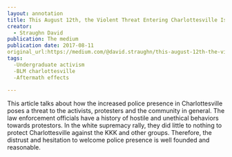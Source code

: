 ```yaml
---
layout: annotation
title: This August 12th, the Violent Threat Entering Charlottesville Is the Militarized Police
creator:
  - Straughn David
publication: The medium
publication date: 2017-08-11
original_url:https://medium.com/@david.straughn/this-august-12th-the-violent-threat-entering-charlottesville-is-the-militarized-police-a76af9e60cbf 
tags:
  -Undergraduate activism
  -BLM charlottesville
  -Aftermath effects
  
---
```

This article talks about how the increased police presence in Charlottesville poses a threat to the activists, protesters and the community in general. The law enforcement officials have a history of hostile and unethical behaviors towards protestors.  In the white supremacy rally, they did little to nothing to protect Charlottesville against the KKK and other groups. Therefore, the distrust and hesitation to welcome police presence is well founded and reasonable. 

